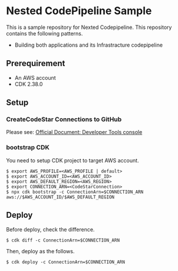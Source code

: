 # Nested CodePipeline Sample

This is a sample repository for Nexted Codepipeline. This repository contains the following patterns.

* Building both applications and its Infrastracture codepipeline

## Prerequirement

* An AWS account
* CDK 2.38.0

## Setup

### CreateCodeStar Connections to GitHub

Please see: [Official Document: Developer Tools console](https://docs.aws.amazon.com/dtconsole/latest/userguide/connections-create-github.html)

### bootstrap CDK

You need to setup CDK project to target AWS account. 

```console
$ export AWS_PROFILE=<AWS_PROFILE | default>
$ export AWS_ACCOUNT_ID=<AWS_ACCOUNT_ID>
$ export AWS_DEFAULT_REGION=<AWS_REGION>
$ export CONNECTION_ARN=<CodeStarConnection>
$ npx cdk bootstrap -c ConnectionArn=$CONNECTION_ARN aws://$AWS_ACCOUNT_ID/$AWS_DEFAULT_REGION
```

## Deploy

Before deploy, check the difference.

```console
$ cdk diff -c ConnectionArn=$CONNECTION_ARN
```

Then, deploy as the follows.

```console
$ cdk deploy -c ConnectionArn=$CONNECTION_ARN
```
